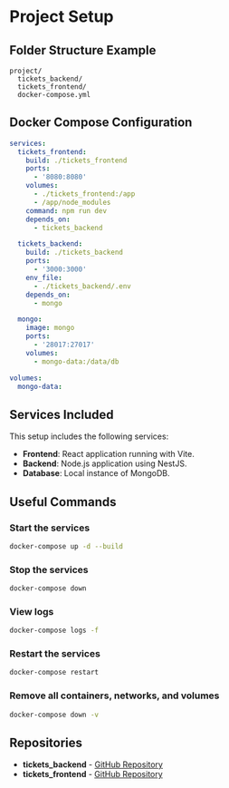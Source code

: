 # Project Setup

## Folder Structure Example

```
project/
  tickets_backend/
  tickets_frontend/
  docker-compose.yml
```

## Docker Compose Configuration

```yaml
services:
  tickets_frontend:
    build: ./tickets_frontend
    ports:
      - '8080:8080'
    volumes:
      - ./tickets_frontend:/app
      - /app/node_modules
    command: npm run dev
    depends_on:
      - tickets_backend

  tickets_backend:
    build: ./tickets_backend
    ports:
      - '3000:3000'
    env_file:
      - ./tickets_backend/.env
    depends_on:
      - mongo

  mongo:
    image: mongo
    ports:
      - '28017:27017'
    volumes:
      - mongo-data:/data/db

volumes:
  mongo-data:
```

## Services Included

This setup includes the following services:

- **Frontend**: React application running with Vite.
- **Backend**: Node.js application using NestJS.
- **Database**: Local instance of MongoDB.

## Useful Commands

### Start the services

```sh
docker-compose up -d --build
```

### Stop the services

```sh
docker-compose down
```

### View logs

```sh
docker-compose logs -f
```

### Restart the services

```sh
docker-compose restart
```

### Remove all containers, networks, and volumes

```sh
docker-compose down -v
```

## Repositories

- **tickets_backend** - [GitHub Repository](https://github.com/AndreyFaichuk/tickets_backend)
- **tickets_frontend** - [GitHub Repository](https://github.com/AndreyFaichuk/tickets_frontend)
